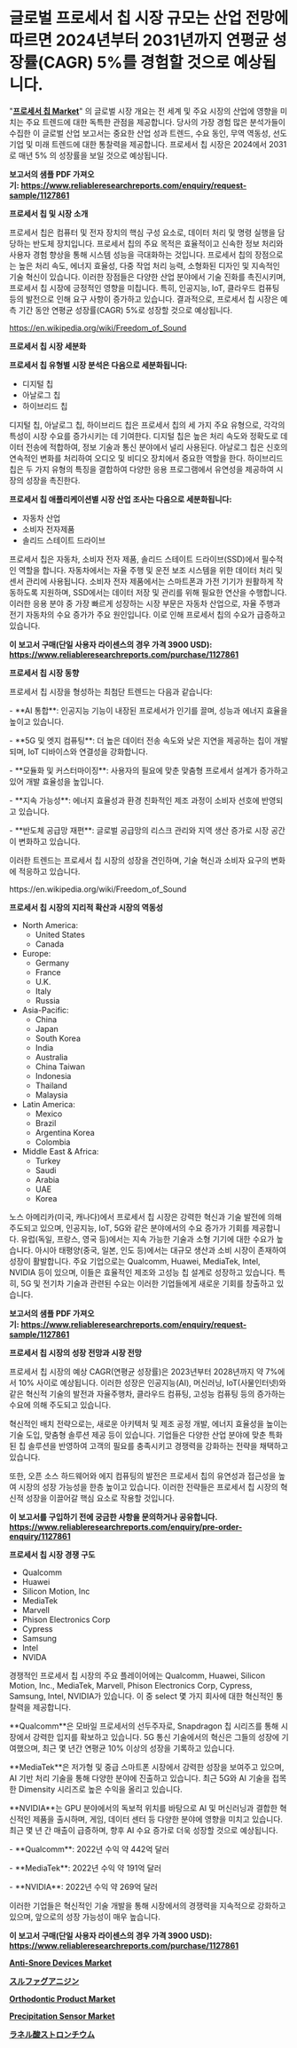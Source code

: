 <p><h1>글로벌 프로세서 칩 시장 규모는 산업 전망에 따르면 2024년부터 2031년까지 연평균 성장률(CAGR) 5%를 경험할 것으로 예상됩니다.</h1></p><p>"<strong><a href="https://www.reliableresearchreports.com/processor-chip-r1127861">프로세서 칩 Market</a></strong>" 의 글로벌 시장 개요는 전 세계 및 주요 시장의 산업에 영향을 미치는 주요 트렌드에 대한 독특한 관점을 제공합니다. 당사의 가장 경험 많은 분석가들이 수집한 이 글로벌 산업 보고서는 중요한 산업 성과 트렌드, 수요 동인, 무역 역동성, 선도 기업 및 미래 트렌드에 대한 통찰력을 제공합니다. 프로세서 칩 시장은 2024에서 2031로 매년 5% 의 성장률을 보일 것으로 예상됩니다.</p>
<p><strong>보고서의 샘플 PDF 가져오기:&nbsp;<a href="https://www.reliableresearchreports.com/enquiry/request-sample/1127861">https://www.reliableresearchreports.com/enquiry/request-sample/1127861</a></strong></p>
<p><strong>프로세서 칩 및 시장 소개</strong></p>
<p><p>프로세서 칩은 컴퓨터 및 전자 장치의 핵심 구성 요소로, 데이터 처리 및 명령 실행을 담당하는 반도체 장치입니다. 프로세서 칩의 주요 목적은 효율적이고 신속한 정보 처리와 사용자 경험 향상을 통해 시스템 성능을 극대화하는 것입니다. 프로세서 칩의 장점으로는 높은 처리 속도, 에너지 효율성, 다중 작업 처리 능력, 소형화된 디자인 및 지속적인 기술 혁신이 있습니다. 이러한 장점들은 다양한 산업 분야에서 기술 진화를 촉진시키며, 프로세서 칩 시장에 긍정적인 영향을 미칩니다. 특히, 인공지능, IoT, 클라우드 컴퓨팅 등의 발전으로 인해 요구 사항이 증가하고 있습니다. 결과적으로, 프로세서 칩 시장은 예측 기간 동안 연평균 성장률(CAGR) 5%로 성장할 것으로 예상됩니다.</p></p>
<p><a href="https://en.wikipedia.org/wiki/Freedom_of_Sound">https://en.wikipedia.org/wiki/Freedom_of_Sound</a></p>
<p><strong>프로세서 칩 시장 세분화</strong></p>
<p><strong>프로세서 칩 유형별 시장 분석은 다음으로 세분화됩니다:</strong></p>
<p><ul><li>디지털 칩</li><li>아날로그 칩</li><li>하이브리드 칩</li></ul></p>
<p><p>디지털 칩, 아날로그 칩, 하이브리드 칩은 프로세서 칩의 세 가지 주요 유형으로, 각각의 특성이 시장 수요를 증가시키는 데 기여한다. 디지털 칩은 높은 처리 속도와 정확도로 데이터 전송에 적합하여, 정보 기술과 통신 분야에서 널리 사용된다. 아날로그 칩은 신호의 연속적인 변화를 처리하여 오디오 및 비디오 장치에서 중요한 역할을 한다. 하이브리드 칩은 두 가지 유형의 특징을 결합하여 다양한 응용 프로그램에서 유연성을 제공하여 시장의 성장을 촉진한다.</p></p>
<p><strong>프로세서 칩 애플리케이션별 시장 산업 조사는 다음으로 세분화됩니다:</strong></p>
<p><ul><li>자동차 산업</li><li>소비자 전자제품</li><li>솔리드 스테이트 드라이브</li></ul></p>
<p><p>프로세서 칩은 자동차, 소비자 전자 제품, 솔리드 스테이트 드라이브(SSD)에서 필수적인 역할을 합니다. 자동차에서는 자율 주행 및 운전 보조 시스템을 위한 데이터 처리 및 센서 관리에 사용됩니다. 소비자 전자 제품에서는 스마트폰과 가전 기기가 원활하게 작동하도록 지원하며, SSD에서는 데이터 저장 및 관리를 위해 필요한 연산을 수행합니다. 이러한 응용 분야 중 가장 빠르게 성장하는 시장 부문은 자동차 산업으로, 자율 주행과 전기 자동차의 수요 증가가 주요 원인입니다. 이로 인해 프로세서 칩의 수요가 급증하고 있습니다.</p></p>
<p><strong>이 보고서 구매(단일 사용자 라이센스의 경우 가격 3900 USD): <a href="https://www.reliableresearchreports.com/purchase/1127861">https://www.reliableresearchreports.com/purchase/1127861</a></strong></p>
<p><strong>프로세서 칩 시장 동향</strong></p>
<p><p>프로세서 칩 시장을 형성하는 최첨단 트렌드는 다음과 같습니다:</p><p>- **AI 통합**: 인공지능 기능이 내장된 프로세서가 인기를 끌며, 성능과 에너지 효율을 높이고 있습니다.</p><p>- **5G 및 엣지 컴퓨팅**: 더 높은 데이터 전송 속도와 낮은 지연을 제공하는 칩이 개발되며, IoT 디바이스와 연결성을 강화합니다.</p><p>- **모듈화 및 커스터마이징**: 사용자의 필요에 맞춘 맞춤형 프로세서 설계가 증가하고 있어 개발 효율성을 높입니다.</p><p>- **지속 가능성**: 에너지 효율성과 환경 친화적인 제조 과정이 소비자 선호에 반영되고 있습니다.</p><p>- **반도체 공급망 재편**: 글로벌 공급망의 리스크 관리와 지역 생산 증가로 시장 공간이 변화하고 있습니다.</p><p>이러한 트렌드는 프로세서 칩 시장의 성장을 견인하며, 기술 혁신과 소비자 요구의 변화에 적응하고 있습니다.</p></p>
<p>https://en.wikipedia.org/wiki/Freedom_of_Sound</p>
<p><strong>프로세서 칩 시장의 지리적 확산과 시장의 역동성</strong></p>
<p><ul>
    <li>
        North America:
        <ul>
            <li>United States</li>
            <li>Canada</li>
        </ul>
    </li>
    <li>
        Europe:
        <ul>
            <li>Germany</li>
            <li>France</li>
            <li>U.K.</li>
            <li>Italy</li>
            <li>Russia</li>
        </ul>
    </li>
    <li>
        Asia-Pacific:
        <ul>
            <li>China</li>
            <li>Japan</li>
            <li>South Korea</li>
            <li>India</li>
            <li>Australia</li>
            <li>China Taiwan</li>
            <li>Indonesia</li>
            <li>Thailand</li>
            <li>Malaysia</li>
        </ul>
    </li>
    <li>
        Latin America:
        <ul>
            <li>Mexico</li>
            <li>Brazil</li>
            <li>Argentina Korea</li>
            <li>Colombia</li>
        </ul>
    </li>
    <li>
        Middle East & Africa:
        <ul>
            <li>Turkey</li>
            <li>Saudi</li>
            <li>Arabia</li>
            <li>UAE</li>
            <li>Korea</li>
        </ul>
    </li>
    </ul></p>
<p><p>노스 아메리카(미국, 캐나다)에서 프로세서 칩 시장은 강력한 혁신과 기술 발전에 의해 주도되고 있으며, 인공지능, IoT, 5G와 같은 분야에서의 수요 증가가 기회를 제공합니다. 유럽(독일, 프랑스, 영국 등)에서는 지속 가능한 기술과 소형 기기에 대한 수요가 높습니다. 아시아 태평양(중국, 일본, 인도 등)에서는 대규모 생산과 소비 시장이 존재하여 성장이 활발합니다. 주요 기업으로는 Qualcomm, Huawei, MediaTek, Intel, NVIDIA 등이 있으며, 이들은 효율적인 제조와 고성능 칩 설계로 성장하고 있습니다. 특히, 5G 및 전기차 기술과 관련된 수요는 이러한 기업들에게 새로운 기회를 창출하고 있습니다.</p></p>
<p><strong>보고서의 샘플 PDF 가져오기:&nbsp;<a href="https://www.reliableresearchreports.com/enquiry/request-sample/1127861">https://www.reliableresearchreports.com/enquiry/request-sample/1127861</a></strong></p>
<p><strong>프로세서 칩 시장의 성장 전망과 시장 전망</strong></p>
<p><p>프로세서 칩 시장의 예상 CAGR(연평균 성장률)은 2023년부터 2028년까지 약 7%에서 10% 사이로 예상됩니다. 이러한 성장은 인공지능(AI), 머신러닝, IoT(사물인터넷)와 같은 혁신적 기술의 발전과 자율주행차, 클라우드 컴퓨팅, 고성능 컴퓨팅 등의 증가하는 수요에 의해 주도되고 있습니다.</p><p>혁신적인 배치 전략으로는, 새로운 아키텍처 및 제조 공정 개발, 에너지 효율성을 높이는 기술 도입, 맞춤형 솔루션 제공 등이 있습니다. 기업들은 다양한 산업 분야에 맞춘 특화된 칩 솔루션을 반영하여 고객의 필요를 충족시키고 경쟁력을 강화하는 전략을 채택하고 있습니다. </p><p>또한, 오픈 소스 하드웨어와 에지 컴퓨팅의 발전은 프로세서 칩의 유연성과 접근성을 높여 시장의 성장 가능성을 한층 높이고 있습니다. 이러한 전략들은 프로세서 칩 시장의 혁신적 성장을 이끌어갈 핵심 요소로 작용할 것입니다.</p></p>
<p><strong>이 보고서를 구입하기 전에 궁금한 사항을 문의하거나 공유합니다. <a href="https://www.reliableresearchreports.com/enquiry/pre-order-enquiry/1127861">https://www.reliableresearchreports.com/enquiry/pre-order-enquiry/1127861</a></strong></p>
<p><strong>프로세서 칩 시장 경쟁 구도</strong></p>
<p><ul><li>Qualcomm</li><li>Huawei</li><li>Silicon Motion, Inc</li><li>MediaTek</li><li>Marvell</li><li>Phison Electronics Corp</li><li>Cypress</li><li>Samsung</li><li>Intel</li><li>NVIDA</li></ul></p>
<p><p>경쟁적인 프로세서 칩 시장의 주요 플레이어에는 Qualcomm, Huawei, Silicon Motion, Inc., MediaTek, Marvell, Phison Electronics Corp, Cypress, Samsung, Intel, NVIDIA가 있습니다. 이 중 select 몇 가지 회사에 대한 혁신적인 통찰력을 제공합니다.</p><p>**Qualcomm**은 모바일 프로세서의 선두주자로, Snapdragon 칩 시리즈를 통해 시장에서 강력한 입지를 확보하고 있습니다. 5G 통신 기술에서의 혁신은 그들의 성장에 기여했으며, 최근 몇 년간 연평균 10% 이상의 성장을 기록하고 있습니다.</p><p>**MediaTek**은 저가형 및 중급 스마트폰 시장에서 강력한 성장을 보여주고 있으며, AI 기반 처리 기술을 통해 다양한 분야에 진출하고 있습니다. 최근 5G와 AI 기술을 접목한 Dimensity 시리즈로 높은 수익을 올리고 있습니다.</p><p>**NVIDIA**는 GPU 분야에서의 독보적 위치를 바탕으로 AI 및 머신러닝과 결합한 혁신적인 제품을 출시하며, 게임, 데이터 센터 등 다양한 분야에 영향을 미치고 있습니다. 최근 몇 년 간 매출이 급증하며, 향후 AI 수요 증가로 더욱 성장할 것으로 예상됩니다.</p><p>- **Qualcomm**: 2022년 수익 약 442억 달러</p><p>- **MediaTek**: 2022년 수익 약 191억 달러</p><p>- **NVIDIA**: 2022년 수익 약 269억 달러</p><p>이러한 기업들은 혁신적인 기술 개발을 통해 시장에서의 경쟁력을 지속적으로 강화하고 있으며, 앞으로의 성장 가능성이 매우 높습니다.</p></p>
<p><strong>이 보고서 구매(단일 사용자 라이센스의 경우 가격 3900 USD): <a href="https://www.reliableresearchreports.com/purchase/1127861">https://www.reliableresearchreports.com/purchase/1127861</a></strong></p>
<p><strong><p><a href="https://issuu.com/reportprime-2/docs/anti-snore-devices-market-size-2030_3fc419059303c1">Anti-Snore Devices Market</a></p><p><a href="https://medium.com/@scotttyesha/2024%E5%B9%B4%E3%81%8B%E3%82%892031%E5%B9%B4%E3%81%BE%E3%81%A7%E3%81%AE%E5%B9%B4%E5%B9%B3%E5%9D%87%E6%88%90%E9%95%B7%E7%8E%87%E3%81%8C9-%E3%81%AE%E5%A2%97%E5%8A%A0%E5%82%BE%E5%90%91%E3%81%AB%E3%81%82%E3%82%8B%E3%82%B9%E3%83%AB%E3%83%95%E3%82%A1%E3%82%B2%E3%82%A4%E3%83%B3%E3%82%B8%E3%83%B3%E5%B8%82%E5%A0%B4%E3%81%AE%E8%A6%8F%E6%A8%A1%E3%81%AB%E9%96%A2%E3%81%99%E3%82%8B%E6%B4%9E%E5%AF%9F-c8263df045e8">スルファグアニジン</a></p><p><a href="https://github.com/gdfhhhj/Market-Research-Report-List-6/blob/main/orthodontic-product-market.md">Orthodontic Product Market</a></p><p><a href="https://medium.com/@benjamin.kelly9076/global-precipitation-sensor-market-size-is-expected-to-reach-at-a-cagr-of-13-and-this-report-4287287c428d">Precipitation Sensor Market</a></p><p><a href="https://medium.com/@scotttyesha/%E6%AC%A1%E3%81%AE%E6%96%87%E3%82%92%E6%97%A5%E6%9C%AC%E8%AA%9E%E3%81%AB%E7%BF%BB%E8%A8%B3%E3%81%97%E3%81%BE%E3%81%99-%E5%9C%B0%E7%90%83%E8%A6%8F%E6%A8%A1%E3%81%AE%E3%82%B9%E3%83%88%E3%83%AD%E3%83%B3%E3%83%81%E3%82%A6%E3%83%A0%E3%83%A9%E3%83%8D%E3%83%BC%E3%83%88%E5%B8%82%E5%A0%B4%E3%81%AE%E7%8A%B6%E6%B3%81-2024%E5%B9%B4-2031%E5%B9%B4-%E3%81%8A%E3%82%88%E3%81%B3%E5%9C%B0%E5%9F%9F-%E8%A3%BD%E5%93%81-%E3%82%A8%E3%83%B3%E3%83%89%E3%83%A6%E3%83%BC%E3%82%B9%E5%88%A5%E3%81%AE%E4%BA%88%E6%B8%AC-b25c025c3db9">ラネル酸ストロンチウム</a></p></strong></p>
<p></p>